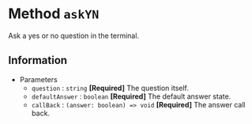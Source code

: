 # Method `askYN`

Ask a yes or no question in the terminal.

## Information

-   Parameters
    -   `question` : `string` **[Required]** The question itself.
    -   `defaultAnswer` : `boolean` **[Required]** The default answer state.
    -   `callBack` : `(answer: boolean) => void` **[Required]** The answer call back.
